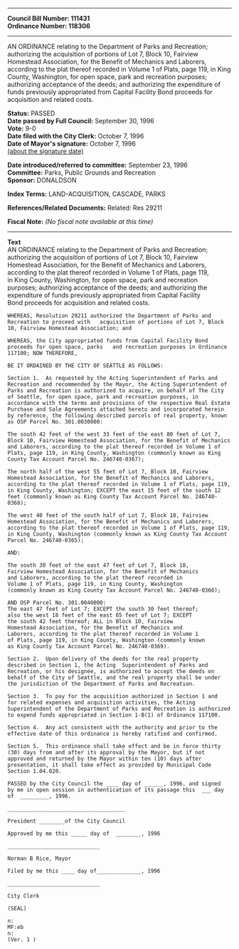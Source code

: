 * * * * *  
  
**Council Bill Number: [](#h0)[](#h2)111431**   
**Ordinance Number: 118306**  
  
* * * * *  
  
AN ORDINANCE relating to the Department of Parks and Recreation; authorizing the acquisition of portions of Lot 7, Block 10, Fairview Homestead Association, for the Benefit of Mechanics and Laborers, according to the plat thereof recorded in Volume 1 of Plats, page 119, in King County, Washington, for open space, park and recreation purposes; authorizing acceptance of the deeds; and authorizing the expenditure of funds previously appropriated from Capital Facility Bond proceeds for acquisition and related costs.  
  
**Status:** PASSED   
**Date passed by Full Council:** September 30, 1996   
**Vote:** 9-0   
**Date filed with the City Clerk:** October 7, 1996   
**Date of Mayor's signature:** October 7, 1996   
[(about the signature date)](/~public/approvaldate.htm)   
  
  
**Date introduced/referred to committee:** September 23, 1996   
**Committee:** Parks, Public Grounds and Recreation   
**Sponsor:** DONALDSON   
  
**Index Terms:** LAND-ACQUISITION, CASCADE, PARKS  
  
**References/Related Documents:** Related: Res 29211  
  
**Fiscal Note:** *(No fiscal note available at this time)*  
  
* * * * *  
  
**Text**  
    AN ORDINANCE relating to the Department of Parks and Recreation;  
    authorizing the acquisition of portions of Lot 7, Block 10, Fairview  
    Homestead Association, for the Benefit of Mechanics and Laborers,  
    according to the plat thereof recorded in Volume 1 of Plats, page 119,  
    in King County, Washington, for open space, park and recreation  
    purposes; authorizing acceptance of the deeds; and authorizing the  
    expenditure of funds previously appropriated from Capital Facility  
    Bond proceeds for acquisition and related costs.  
  
    WHEREAS, Resolution 29211 authorized the Department of Parks and  
    Recreation to proceed with   acquisition of portions of Lot 7, Block  
    10, Fairview Homestead Association; and  
  
    WHEREAS, the City appropriated funds from Capital Facility Bond  
    proceeds for open space, parks   and recreation purposes in Ordinance  
    117100; NOW THEREFORE,  
  
    BE IT ORDAINED BY THE CITY OF SEATTLE AS FOLLOWS:  
  
    Section 1.  As requested by the Acting Superintendent of Parks and  
    Recreation and recommended by the Mayor, the Acting Superintendent of  
    Parks and Recreation is authorized to acquire, on behalf of The City  
    of Seattle, for open space, park and recreation purposes, in  
    accordance with the terms and provisions of the respective Real Estate  
    Purchase and Sale Agreements attached hereto and incorporated herein  
    by reference, the following described parcels of real property, known  
    as OSP Parcel No. 301.0030000:  
  
    The south 42 feet of the west 33 feet of the east 80 feet of Lot 7,  
    Block 10, Fairview Homestead Association, for the Benefit of Mechanics  
    and Laborers, according to the plat thereof recorded in Volume 1 of  
    Plats, page 119, in King County, Washington (commonly known as King  
    County Tax Account Parcel No. 246740-0367);  
  
    The north half of the west 55 feet of Lot 7, Block 10, Fairview  
    Homestead Association, for the Benefit of Mechanics and Laborers,  
    according to the plat thereof recorded in Volume 1 of Plats, page 119,  
    in King County, Washington; EXCEPT the east 15 feet of the south 12  
    feet (commonly known as King County Tax Account Parcel No. 246740-  
    0368);  
  
    The west 40 feet of the south half of Lot 7, Block 10, Fairview  
    Homestead Association, for the Benefit of Mechanics and Laborers,  
    according to the plat thereof recorded in Volume 1 of Plats, page 119,  
    in King County, Washington (commonly known as King County Tax Account  
    Parcel No. 246740-0365);  
  
    AND:  
  
    The south 30 feet of the east 47 feet of Lot 7, Block 10,  
    Fairview Homestead Association, for the Benefit of Mechanics  
    and Laborers, according to the plat thereof recorded in  
    Volume 1 of Plats, page 119, in King County, Washington  
    (commonly known as King County Tax Account Parcel No. 246740-0366);  
  
    AND OSP Parcel No. 301.0040000:  
    The east 47 feet of Lot 7; EXCEPT the south 30 feet thereof;  
    also the west 18 feet of the east 65 feet of Lot 7; EXCEPT  
    the south 42 feet thereof; ALL in Block 10, Fairview  
    Homestead Association, for the Benefit of Mechanics and  
    Laborers, according to the plat thereof recorded in Volume 1  
    of Plats, page 119, in King County, Washington (commonly known  
    as King County Tax Account Parcel No. 246740-0369).  
  
    Section 2.  Upon delivery of the deeds for the real property  
    described in Section 1, the Acting  Superintendent of Parks and  
    Recreation, or his designee, is authorized to accept the deeds on  
    behalf of the City of Seattle, and the real property shall be under  
    the jurisdiction of the Department of Parks and Recreation.  
  
    Section 3.  To pay for the acquisition authorized in Section 1 and  
    for related expenses and acquisition activities, the Acting  
    Superintendent of the Department of Parks and Recreation is authorized  
    to expend funds appropriated in Section 1-B(1) of Ordinance 117100.  
  
    Section 4.  Any act consistent with the authority and prior to the  
    effective date of this ordinance is hereby ratified and confirmed.  
  
    Section 5.  This ordinance shall take effect and be in force thirty  
    (30) days from and after its approval by the Mayor, but if not  
    approved and returned by the Mayor within ten (10) days after  
    presentation, it shall take effect as provided by Municipal Code  
    Section 1.04.020.  
  
    PASSED by the City Council the ____ day of ______, 1996, and signed  
    by me in open session in authentication of its passage this  ___ day  
    of  _________, 1996.  
  
    _____________________________________  
  
    President ________of the City Council  
  
    Approved by me this _____ day of  ________, 1996  
  
    _____________________________  
  
    Norman B Rice, Mayor  
  
    Filed by me this ____ day of______________, 1996  
  
    _____________________________  
  
    City Clerk  
  
    (SEAL)  
  
    n:  
    MF:eb  
    n:  
    (Ver. 1 )  
